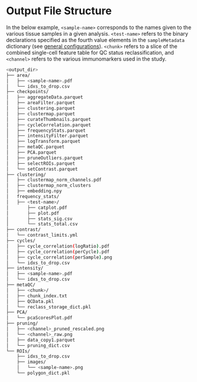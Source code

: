 # Output File Structure


In the below example, `<sample-name>` corresponds to the names given to the various tissue samples in a given analysis. `<test-name>` refers to the binary declarations specified as the fourth value elements in the `sampleMetadata` dictionary (see [general configurations](/input#yaml-configuration-file)). `<chunk>` refers to a slice of the combined single-cell feature table for QC status reclassification, and `<channel>` refers to the various immunomarkers used in the study.

``` bash
<output_dir>
├── area/
│   ├── <sample-name>.pdf
│   └── idxs_to_drop.csv
├── checkpoints/
│   ├── aggregateData.parquet
│   ├── areaFilter.parquet
│   ├── clustering.parquet
│   ├── clustermap.parquet
│   ├── curateThumbnails.parquet
│   ├── cycleCorrelation.parquet
│   ├── frequencyStats.parquet
│   ├── intensityFilter.parquet
│   ├── logTransform.parquet
│   ├── metaQC.parquet
│   ├── PCA.parquet
│   ├── pruneOutliers.parquet
│   ├── selectROIs.parquet
│   └── setContrast.parquet
├── clustering/
│   ├── clustermap_norm_channels.pdf
│   ├── clustermap_norm_clusters
│   ├── embedding.npy
│   frequency_stats/
│   ├── <test-name>/
│       ├── catplot.pdf
│       ├── plot.pdf
│       ├── stats_sig.csv
│       └── stats_total.csv
├── contrast/
│   └── contrast_limits.yml
├── cycles/
│   ├── cycle_correlation(logRatio).pdf
│   ├── cycle_correlation(perCycle).pdf
│   ├── cycle_correlation(perSample).png
│   └── idxs_to_drop.csv
├── intensity/
│   ├── <sample-name>.pdf
│   └── idxs_to_drop.csv
├── metaQC/
│   ├── <chunk>/
│   ├── chunk_index.txt
│   ├── QCData.pkl
│   └── reclass_storage_dict.pkl
├── PCA/
│   └── pcaScoresPlot.pdf
├── pruning/
│   ├── <channel>_pruned_rescaled.png
│   └── <channel>_raw.png
│   ├── data_copy1.parquet
│   └── pruning_dict.csv
└── ROIs/
    ├── idxs_to_drop.csv
    ├── images/
    │   └── <sample-name>.png
    └── polygon_dict.pkl
```
